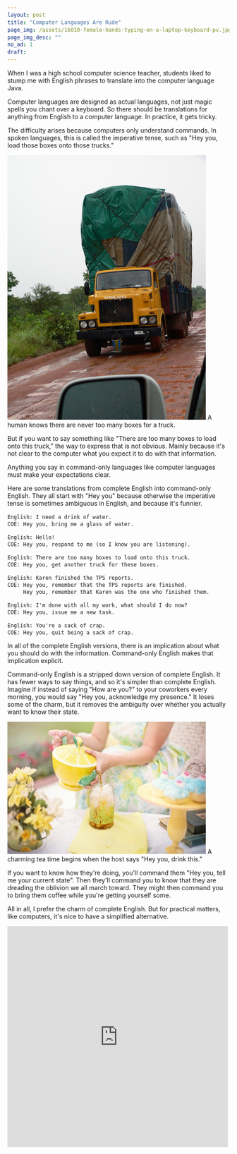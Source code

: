 ```yaml
---
layout: post
title: "Computer Languages Are Rude"
page_img: /assets/16010-female-hands-typing-on-a-laptop-keyboard-pv.jpg
page_img_desc: ""
no_ad: 1
draft: 
---
```


When I was a high school computer science teacher, students liked to stump me with English phrases to translate into the computer language Java.

Computer languages are designed as actual languages, not just magic spells you chant over a keyboard. So there should be translations for anything from English to a computer language. In practice, it gets tricky.

The difficulty arises because computers only understand commands. In spoken languages, this is called the imperative tense, such as "Hey you, load those boxes onto those trucks."

<div class="illustration">
    <img src="/assets/High_load_truck_Ghana_2006.jpg" />
    A human knows there are never too many boxes for a truck.
</div>

But if you want to say something like "There are too many boxes to load onto this truck," the way to express that is not obvious. Mainly because it's not clear to the computer what you expect it to do with that information.

Anything you say in command-only languages like computer languages must make your expectations clear.

Here are some translations from complete English into command-only English. They all start with "Hey you" because otherwise the imperative tense is sometimes ambiguous in English, and because it's funnier.

```
English: I need a drink of water.
COE: Hey you, bring me a glass of water.
```

```
English: Hello!
COE: Hey you, respond to me (so I know you are listening).
```

```
English: There are too many boxes to load onto this truck.
COE: Hey you, get another truck for these boxes.
```

```
English: Karen finished the TPS reports.
COE: Hey you, remember that the TPS reports are finished. 
     Hey you, remember that Karen was the one who finished them.
```

```
English: I'm done with all my work, what should I do now?
COE: Hey you, issue me a new task.
```

```
English: You're a sack of crap.
COE: Hey you, quit being a sack of crap.
```

In all of the complete English versions, there is an implication about what you should do with the information. Command-only English makes that implication explicit.

Command-only English is a stripped down version of complete English. It has fewer ways to say things, and so it's simpler than complete English. Imagine if instead of saying "How are you?" to your coworkers every morning, you would say "Hey you, acknowledge my presence." It loses some of the charm, but it removes the ambiguity over whether you actually want to know their state. 

<div class="illustration">
    <img src="/assets/tea-556777_960_720.jpg" />
    A charming tea time begins when the host says "Hey you, drink this."
</div>

If you want to know how they're doing, you'll command them "Hey you, tell me your current state". Then they'll command you to know that they are dreading the oblivion we all march toward. They might then command you to bring them coffee while you're getting yourself some.

All in all, I prefer the charm of complete English. But for practical matters, like computers, it's nice to have a simplified alternative.

<iframe src="https://www.facebook.com/plugins/post.php?href=https%3A%2F%2Fwww.facebook.com%2Fdankuck%2Fposts%2F10210387173049928&width=500" width="500" height="501" style="border:none;overflow:hidden" scrolling="no" frameborder="0" allowTransparency="true"></iframe>
